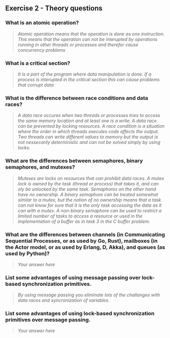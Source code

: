 Exercise 2 - Theory questions
-----------------------------

### What is an atomic operation?
> *Atomic operation means that the operation is done as one instruction. This means that the operation can not be interupted by operations running in other threads or processes and therefor cause concurrency problems*

### What is a critical section?
> *It is a part of the program where data manipulation is done. If a process is interupted in the critical section this can cause problems that corrupt data*

### What is the difference between race conditions and data races?
> *A data race occures when two threads or processes tries to access the same memory location and at least one is a write. A data race can be prevented by locking resources. A race condition is a situation where the order in which threads executes code affects the output. Two threads can write different values to memory but the output is not nessecarily deterministic and can not be solved simply by using locks.*

### What are the differences between semaphores, binary semaphores, and mutexes?
> *Mutexes are locks on resources that can prohibit data races. A mutex lock is owned by the task (thread or process) that takes it, and can oly be unlocked by the same task. Semaphores on the other hand have no ownership. A binary semaphore can be treated somewhat similar to a mutex, but the notion of no ownership means that a task can not know for sure that it is the only task accessing the data as it can with a mutex. A non-binary semaphore can be used to restrict a limited number of tasks to access a resource or used in the implementation of a buffer as in task 3 in the C buffer problem.*

### What are the differences between channels (in Communicating Sequential Processes, or as used by Go, Rust), mailboxes (in the Actor model, or as used by Erlang, D, Akka), and queues (as used by Python)? 
> *Your answer here*

### List some advantages of using message passing over lock-based synchronization primitives.
> *By using message passing you eliminate lots of the challanges with data races and syncronization of variables.*

### List some advantages of using lock-based synchronization primitives over message passing.
> *Your answer here*